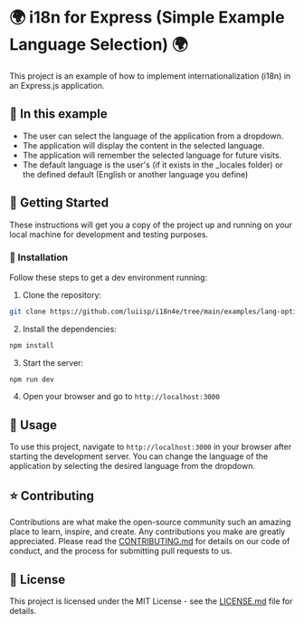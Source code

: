 # 🌍 i18n for Express (Simple Example Language Selection) 🌍

This project is an example of how to implement internationalization (i18n) in an Express.js application.

## 👀 In this example

- The user can select the language of the application from a dropdown.
- The application will display the content in the selected language.
- The application will remember the selected language for future visits.
- The default language is the user's (if it exists in the _locales folder) or the defined default (English or another language you define)
  


## 🚀 Getting Started

These instructions will get you a copy of the project up and running on your local machine for development and testing purposes.

### 🔧 Installation

Follow these steps to get a dev environment running:

1. Clone the repository:
```bash
git clone https://github.com/luiisp/i18n4e/tree/main/examples/lang-options-simple-usage
```
2. Install the dependencies:
```bash
npm install
```
3. Start the server:
```bash
npm run dev
```
4. Open your browser and go to `http://localhost:3000`

## 🎈 Usage

To use this project, navigate to `http://localhost:3000` in your browser after starting the development server. You can change the language of the application by selecting the desired language from the dropdown.


## ⭐️ Contributing

Contributions are what make the open-source community such an amazing place to learn, inspire, and create. Any contributions you make are greatly appreciated. Please read the [CONTRIBUTING.md](CONTRIBUTING.md) for details on our code of conduct, and the process for submitting pull requests to us.

## 📝 License

This project is licensed under the MIT License - see the [LICENSE.md](LICENSE.md) file for details.
